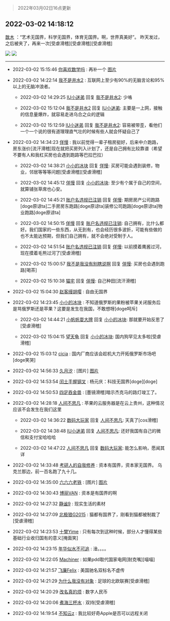 > 2022年03月02日16点更新
<link rel="stylesheet" href="https://cdn.jsdelivr.net/gh/taotie6/sampleJSON@main/css/photo_show.css">
<meta name="referrer" content="no-referrer" />


 ## 2022-03-02 14:18:12 

 [㪚木](https://www.coolapk.com/feed/33936834?shareKey=ZmMzZDMwMDQwM2U2NjIxZjE2MmY~) ：“艺术无国界，科学无国界，体育无国界。啊，世界真美好”。
昨天发过，之后被夹了，再来一次[受虐滑稽][受虐滑稽][受虐滑稽] 

<div class="album">
<img class="img-item" src="http://image.coolapk.com/feed/2022/0301/13/1081091_90acedca_3251_957_254@884x1844.jpeg" />
<img class="img-item" src="http://image.coolapk.com/feed/2022/0302/14/1081091_b79de6de_1891_6315_649@1080x1376.jpeg" />
</div>

 ------- 

- 2022-03-02 15:15:46 [你喜欢数学吗](uid=3533876) : 再补一个 [图片](http://image.coolapk.com/feed/2022/0302/15/3533876_908002bc_5345_5915_447@1064x1809.jpeg)

- 2022-03-02 14:22:14 [我不是井水2](uid=3539645) : 互联网上至少有90%的无脑言论和95%以上的无脑冲浪者。 

    - 2022-03-02 14:29:25 [IU小迷弟](uid=2571083) 回复 [我不是井水2](uid=3539645): 少咯 

    - 2022-03-02 15:12:04 [我不是井水2](uid=3539645) 回复 [IU小迷弟](uid=2571083): 主要是一上网，接触的信息量爆炸，就容易走进乌合之众的逻辑 

    - 2022-03-02 15:12:59 [IU小迷弟](uid=2571083) 回复 [我不是井水2](uid=3539645): 容易被带歪，看他们一个一个说的很有道理理直气壮的时候有些人就会怀疑自己了 

- 2022-03-02 14:34:23 [佯慢](uid=888105) : 我以前觉得一辈子租房挺好，后来中介跑路，房东涨价[流汗滑稽]现在就把买房列入计划了，还是自己拥有比较靠谱（希望不要有人和我杠买房也会遇到跑路等巴拉巴拉） 

    - 2022-03-02 14:38:21 [小小的冰块](uid=1699943) 回复 [佯慢](uid=888105): 买房可能会遇到装修，物业，邻居等等等问题[受虐滑稽][受虐滑稽] 

    - 2022-03-02 14:45:12 [佯慢](uid=888105) 回复 [小小的冰块](uid=1699943): 至少有个属于自己的空间，就算铺张草席也心安。 

    - 2022-03-02 14:45:21 [账户名违规已注销](uid=1039732) 回复 [佯慢](uid=888105): 期房房产公司跑路[doge原谅ta]二手房房东跑路[doge原谅ta]装修公司跑路[doge原谅ta]物业跑路[doge原谅ta] 

    - 2022-03-02 14:50:15 [佯慢](uid=888105) 回复 [账户名违规已注销](uid=1039732): 自己拥有，比什么都好。我们国家的一些东西，从无到有，也会经历很多波折，可能有些做的也不太能达预期，但我们自己拥有，就不会绝对受制于人。 

    - 2022-03-02 14:51:54 [账户名违规已注销](uid=1039732) 回复 [佯慢](uid=888105): 以前摸着鹰酱过河，现在摸着毛熊过河了[受虐滑稽] 

    - 2022-03-02 15:00:57 [我不是我没有别瞎说啊](uid=2231912) 回复 [佯慢](uid=888105): 买房也会遇到跑路[喝茶] 

    - 2022-03-02 15:10:38 [猫宅](uid=1626064) 回复 [佯慢](uid=888105): 自己种田[流汗滑稽] 

- 2022-03-02 15:04:30 [赵客缦胡嘤](uid=2186376) : 自由无国界 

- 2022-03-02 14:23:45 [小小的冰块](uid=1699943) : 不知道俄罗斯的果粉被苹果关闭服务后是骂俄罗斯还是苹果？这要是发生在我国，不敢想呀[doge呵斥] 

    - 2022-03-02 14:44:21 [小帆帆耍大牌](uid=504792) 回复 [小小的冰块](uid=1699943): 那就要开始反思了[受虐滑稽] 

    - 2022-03-02 15:04:15 [望天龟](uid=1618563) 回复 [小小的冰块](uid=1699943): 国内狗罕见太多啦[受虐滑稽] 

- 2022-03-02 15:03:12 [cicia](uid=6177749) : 国内厂商应该会趁机大力开拓俄罗斯市场吧[doge笑哭] 

- 2022-03-02 14:56:33 [久月汐](uid=2781134) : [图片] [图片](http://image.coolapk.com/feed/2022/0302/14/2781134_07128b97_4175_7385_364@1080x2400.jpeg)

- 2022-03-02 14:53:54 [闰土手握钢叉](uid=3177928) : 杨元庆：科技无国界[doge][doge] 

- 2022-03-02 14:50:53 [四足吞金兽](uid=2416312) : [墨镜滑稽]暗示杰克马的路灯竣工了。 

- 2022-03-02 14:28:18 [人间不思凡](uid=2080265) : 苹果的云服务器是在云上贵州，这种情况应该不会发生在我们这里 

    - 2022-03-02 14:36:22 [数码大玩家](uid=6667614) 回复 [人间不思凡](uid=2080265): 天真了[cos滑稽] 

    - 2022-03-02 14:38:48 [IU小迷弟](uid=2571083) 回复 [人间不思凡](uid=2080265): 还好我国有自己的微信和支付宝哈哈哈 

    - 2022-03-02 14:47:22 [人间不思凡](uid=2080265) 回复 [数码大玩家](uid=6667614): 能怎么影响，愿闻其详 

- 2022-03-02 14:33:48 [考研人的自我修养](uid=3760781) : 资本有国界，资本家无国界。
乌克兰那边，前一百名跑了九十几。 

- 2022-03-02 14:35:00 [六六六老铁](uid=1165265) : [图片] [图片](http://image.coolapk.com/feed/2022/0302/14/1165265_9a4111e5_2883_4289_466@672x378.gif)

- 2022-03-02 14:30:43 [博丽VAN](uid=3167897) : 资本是有国界的啊 

- 2022-03-02 14:27:32 [静谧9](uid=1830800) : 现实生活的素材 

- 2022-03-02 14:27:09 [北极狼G2015](uid=1022608) : 猫都有国界了，刚看到猫都被制裁了[受虐滑稽] 

- 2022-03-02 14:23:53 [十樊Yime](uid=2750871) : 只有每次到这种时候，部分人才懂得某些基础行业收归国有的意义[掩面笑] 

- 2022-03-02 14:23:15 [年华似水不可追](uid=625421) : 淦。。。。 

- 2022-03-02 14:22:05 [Machiner](uid=3114536) : 如果pdd取代国家电网[耐克嘴][喵喵] 

- 2022-03-02 14:21:57 [飞廉Felix](uid=900024) : 美国驰名双标名不虚传 

- 2022-03-02 14:21:29 [为什么我没有对象](uid=2236988) : 足球的北欧联赛[受虐滑稽] 

- 2022-03-02 14:20:29 [改名真的烦](uid=2838207) : 数字人民币 

- 2022-03-02 14:20:06 [煮海三杯水](uid=695018) : 双持[受虐滑稽] 

- 2022-03-02 14:19:54 [不知云z](uid=5657858) : 我比较好奇Apple是否可以远程关闭 

